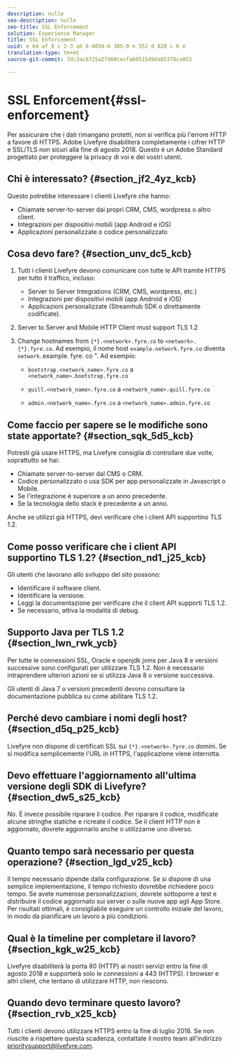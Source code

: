 ```yaml
---
description: nulle
seo-description: nulle
seo-title: SSL Enforcement
solution: Experience Manager
title: SSL Enforcement
uuid: e 64 af 8 c 2-3 ab 6-4034-b 385-0 e 552 d 828 c 6 e
translation-type: tm+mt
source-git-commit: 7dc3ac6725a27460cecfa6051549da85370ca053

---
```



# SSL Enforcement{#ssl-enforcement}

Per assicurare che i dati rimangano protetti, non si verifica più l&#39;errore HTTP a favore di HTTPS. Adobe Livefyre disabiliterà completamente i cifrer HTTP e SSL/TLS non sicuri alla fine di agosto 2018. Questo è un Adobe Standard progettato per proteggere la privacy di voi e dei vostri utenti.

## Chi è interessato? {#section_jf2_4yz_kcb}

Questo potrebbe interessare i clienti Livefyre che hanno:

* Chiamate server-to-server dai propri CRM, CMS, wordpress o altro client.
* Integrazioni per dispositivi mobili (app Android e iOS)
* Applicazioni personalizzate o codice personalizzato

## Cosa devo fare? {#section_unv_dc5_kcb}

1. Tutti i clienti Livefyre devono comunicare con tutte le API tramite HTTPS per tutto il traffico, incluso:

   * Server to Server Integrations (CRM, CMS, wordpress, etc.)
   * Integrazioni per dispositivi mobili (app Android e iOS)
   * Applicazioni personalizzate (Streamhub SDK o direttamente codificate).

1. Server to Server and Mobile HTTP Client must support TLS 1.2
1. Change hostnames from `{*}.<network>.fyre.co` to `<network>.{*}.fyre.co`. Ad esempio, il nome host `example.network.fyre.co` diventa `network.`example. fyre. co &quot;. Ad esempio:

   * `bootstrap.<network_name>.fyre.co` a `<network_name>.bootstrap.fyre.co`

   * `quill.<network_name>.fyre.co` a `<network_name>.quill.fyre.co`

   * `admin.<network_name>.fyre.co` a `<network_name>.admin.fyre.co`

## Come faccio per sapere se le modifiche sono state apportate? {#section_sqk_5d5_kcb}

Potresti già usare HTTPS, ma Livefyre consiglia di controllare due volte, soprattutto se hai:

* Chiamate server-to-server dal CMS o CRM.
* Codice personalizzato o usa SDK per app personalizzate in Javascript o Mobile.
* Se l&#39;integrazione è superiore a un anno precedente.
* Se la tecnologia dello stack è precedente a un anno.

Anche se utilizzi già HTTPS, devi verificare che i client API supportino TLS 1.2.

## Come posso verificare che i client API supportino TLS 1.2? {#section_nd1_j25_kcb}

Gli utenti che lavorano allo sviluppo del sito possono:

* Identificare il software client.
* Identificare la versione.
* Leggi la documentazione per verificare che il client API supporti TLS 1.2.
* Se necessario, attiva la modalità di debug.

## Supporto Java per TLS 1.2 {#section_lwn_rwk_ycb}

Per tutte le connessioni SSL, Oracle e openjdk jvms per Java 8 e versioni successive sono configurati per utilizzare TLS 1.2. Non è necessario intraprendere ulteriori azioni se si utilizza Java 8 o versione successiva.

Gli utenti di Java 7 o versioni precedenti devono consultare la documentazione pubblica su come abilitare TLS 1.2.

## Perché devo cambiare i nomi degli host? {#section_d5q_p25_kcb}

Livefyre non dispone di certificati SSL sui `{*}.<network>.fyre.co` domini. Se si modifica semplicemente l&#39;URL in HTTPS, l&#39;applicazione viene interrotta.

## Devo effettuare l&#39;aggiornamento all&#39;ultima versione degli SDK di Livefyre? {#section_dw5_s25_kcb}

No. È invece possibile riparare il codice. Per riparare il codice, modificate alcune stringhe statiche e ricreate il codice. Se il client HTTP non è aggiornato, dovrete aggiornarlo anche o utilizzarne uno diverso.

## Quanto tempo sarà necessario per questa operazione? {#section_lgd_v25_kcb}

Il tempo necessario dipende dalla configurazione. Se si dispone di una semplice implementazione, il tempo richiesto dovrebbe richiedere poco tempo. Se avete numerose personalizzazioni, dovrete sottoporre a test e distribuire il codice aggiornato sui server o sulle nuove app agli App Store. Per risultati ottimali, è consigliabile eseguire un controllo iniziale del lavoro, in modo da pianificare un lavoro a più condizioni.

## Qual è la timeline per completare il lavoro? {#section_kgk_w25_kcb}

Livefyre disabiliterà la porta 80 (HTTP) ai nostri servizi entro la fine di agosto 2018 e supporterà solo le connessioni a 443 (HTTPS). I browser e altri client, che tentano di utilizzare HTTP, non riescono.

## Quando devo terminare questo lavoro? {#section_rvb_x25_kcb}

Tutti i clienti devono utilizzare HTTPS entro la fine di luglio 2018. Se non riuscite a rispettare questa scadenza, contattate il nostro team all&#39;indirizzo prioritysupport@livefyre.com.
